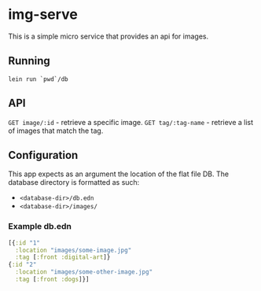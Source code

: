 # img-serve
This is a simple micro service that provides an api for images.

## Running

```lein run `pwd`/db```

## API
```GET image/:id``` - retrieve a specific image.
```GET tag/:tag-name``` - retrieve a list of images that match the tag.

## Configuration
This app expects as an argument the location of the flat file DB. The database directory is formatted as such:
 + ```<database-dir>/db.edn```
 + ```<database-dir>/images/```
### Example db.edn
```clojure
[{:id "1" 
  :location "images/some-image.jpg"
  :tag [:front :digital-art]}
{:id "2"
  :location "images/some-other-image.jpg"
  :tag [:front :dogs]}]
```
